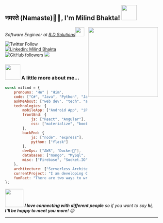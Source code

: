 <h2>नमस्ते (Namaste)🙏🏻, I'm Milind Bhakta! <img src="https://media.giphy.com/media/12oufCB0MyZ1Go/giphy.gif" width="50"></h2>
<img align='right' src="https://media.giphy.com/media/M9gbBd9nbDrOTu1Mqx/giphy.gif" width="230">
<p><em>Software Engineer at <a href="http://www.cleartax.in">R.D Solutions</a><img src="https://media.giphy.com/media/WUlplcMpOCEmTGBtBW/giphy.gif" width="30"> 
</em></p>

![Twitter Follow](https://img.shields.io/twitter/follow/milinbhakta?label=Follow)
[![Linkedin: Milind Bhakta](https://img.shields.io/badge/-milinbhakta-blue?style=flat-square&logo=Linkedin&logoColor=white&link=https://www.linkedin.com/in/milindbhakta/)](https://www.linkedin.com/in/milindbhakta/)
![GitHub followers](https://img.shields.io/github/followers/milinbhakta?label=Follow&style=social)
![](https://visitor-badge.glitch.me/badge?page_id=milinbhakta.milinbhakta)


### <img src="https://media.giphy.com/media/VgCDAzcKvsR6OM0uWg/giphy.gif" width="50"> A little more about me...  

```javascript
const milind = {
    pronouns: "He" | "Him",
    code: ["C#", "Java", "Python", "JavaScript", "Dart"],
    askMeAbout: ["web dev", "tech", "app dev", "photography"],
    technologies: {
        mobileApp: ["Android App", "iPhone App"],
        frontEnd: {
            js: ["React", "Angular"],
            css: ["materialize", "bootstrap"]
        },
        backEnd: {
            js: ["node", "express"],
            python: ["flask"]
        },
        devOps: ["AWS", "Docker🐳"],
        databases: ["mongo", "MySql", "sqlite"],
        misc: ["Firebase", "Socket.IO", "selenium", "open-cv", "php", "SuiteApp"]
    },
    architecture: ["Serverless Architecture", "Progressive web applications", "Single page applications"],
    currentProject: "I am developing Canvas App in Flutter",
    funFact: "There are two ways to write error-free programs; only the third one works"
};
```

<img src="https://media.giphy.com/media/LnQjpWaON8nhr21vNW/giphy.gif" width="60"> <em><b>I love connecting with different people</b> so if you want to say <b>hi, I'll be happy to meet you more!</b> 😊</em>

---
